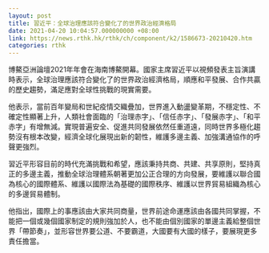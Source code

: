 ```yaml
---
layout: post
title: 習近平：全球治理應該符合變化了的世界政治經濟格局
date: 2021-04-20 10:04:57.000000000 +08:00
link: https://news.rthk.hk/rthk/ch/component/k2/1586673-20210420.htm
categories: rthk
---
```


博鰲亞洲論壇2021年年會在海南博鰲開幕。國家主席習近平以視頻發表主旨演講時表示，全球治理應該符合變化了的世界政治經濟格局，順應和平發展、合作共贏的歷史趨勢，滿足應對全球性挑戰的現實需要。

他表示，當前百年變局和世紀疫情交織疊加，世界進入動盪變革期，不穩定性、不確定性顯著上升，人類社會面臨的「治理赤字」、「信任赤字」、「發展赤字」、「和平赤字」有增無減。實現普遍安全、促進共同發展依然任重道遠，同時世界多極化趨勢沒有根本改變，經濟全球化展現出新的韌性，維護多邊主義、加強溝通協作的呼聲更強烈。

習近平形容目前的時代充滿挑戰和希望，應該秉持共商、共建、共享原則，堅持真正的多邊主義，推動全球治理體系朝著更加公正合理的方向發展，要維護以聯合國為核心的國際體系、維護以國際法為基礎的國際秩序、維護以世界貿易組織為核心的多邊貿易體制。

他指出，國際上的事應該由大家共同商量，世界前途命運應該由各國共同掌握，不能把一個或幾個國家制定的規則強加於人，也不能由個別國家的單邊主義給整個世界「帶節奏」，並形容世界要公道、不要霸道，大國要有大國的樣子，要展現更多責任擔當。
